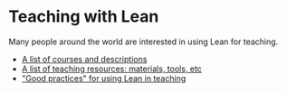 # Teaching with Lean

Many people around the world are interested in using Lean for teaching.

* [A list of courses and descriptions](courses.html)
* [A list of teaching resources: materials, tools, etc](resources.html)
* ["Good practices" for using Lean in teaching](practices.md)